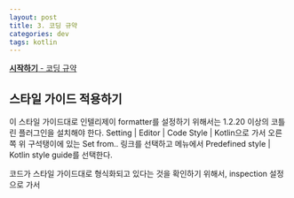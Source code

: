 ```yaml
---
layout: post
title: 3. 코딩 규약
categories: dev
tags: kotlin
---
```


[**시작하기** - 코딩 규약](https://kotlinlang.org/docs/reference/coding-conventions.html)

## 스타일 가이드 적용하기

이 스타일 가이드대로 인텔리제이 formatter를 설정하기 위해서는 1.2.20 이상의 코틀린 플러그인을 설치해야 한다. Setting \| Editor \| Code Style \| Kotlin으로 가서 오른쪽 위 구석탱이에 있는 Set from.. 링크를 선택하고 메뉴에서 Predefined style \| Kotlin style guide를 선택한다.

코드가 스타일 가이드대로 형식화되고 있다는 것을 확인하기 위해서, inspection 설정으로 가서 